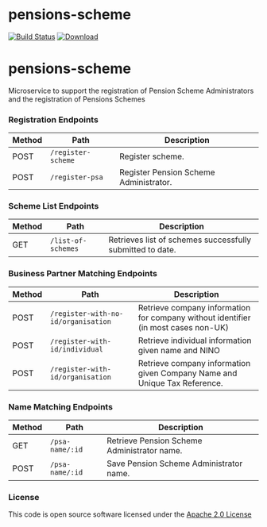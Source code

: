 # pensions-scheme

[![Build Status](https://travis-ci.org/hmrc/pensions-scheme.svg)](https://travis-ci.org/hmrc/pensions-scheme) [ ![Download](https://api.bintray.com/packages/hmrc/releases/pensions-scheme/images/download.svg) ](https://bintray.com/hmrc/releases/pensions-scheme/_latestVersion)


pensions-scheme
=============

Microservice to support the registration of Pension Scheme Administrators and the registration of Pensions Schemes

### Registration Endpoints

| Method | Path                                                            | Description                                                                                                           |
|--------|-----------------------------------------------------------------|-----------------------------------------------------------------------------------------------------------------------|
|  POST  | ```/register-scheme```                    | Register scheme.                                                          |
|  POST   | ```/register-psa```   | Register Pension Scheme Administrator.                                                   |


### Scheme List Endpoints

| Method | Path                                                            | Description                                                                                                           |
|--------|-----------------------------------------------------------------|-----------------------------------------------------------------------------------------------------------------------|
|  GET   | ```/list-of-schemes```                  | Retrieves list of schemes successfully submitted to date.|


### Business Partner Matching Endpoints

| Method | Path                                                            | Description                                                                                                           |
|--------|-----------------------------------------------------------------|-----------------------------------------------------------------------------------------------------------------------|
|  POST  | ```/register-with-no-id/organisation```                    | Retrieve company information for company without identifier (in most cases non-UK)                                                          |
|  POST   | ```/register-with-id/individual```   | Retrieve individual information given name and NINO                                                   |
|  POST   | ```/register-with-id/organisation```                  | Retrieve company information given Company Name and Unique Tax Reference.|


### Name Matching Endpoints

| Method | Path                                                            | Description                                                                                                           |
|--------|-----------------------------------------------------------------|-----------------------------------------------------------------------------------------------------------------------|
|  GET   | ```/psa-name/:id```                  | Retrieve Pension Scheme Administrator name. |
|  POST   | ```/psa-name/:id```                  | Save Pension Scheme Administrator name. |


### License

This code is open source software licensed under the [Apache 2.0 License]("http://www.apache.org/licenses/LICENSE-2.0.html")
